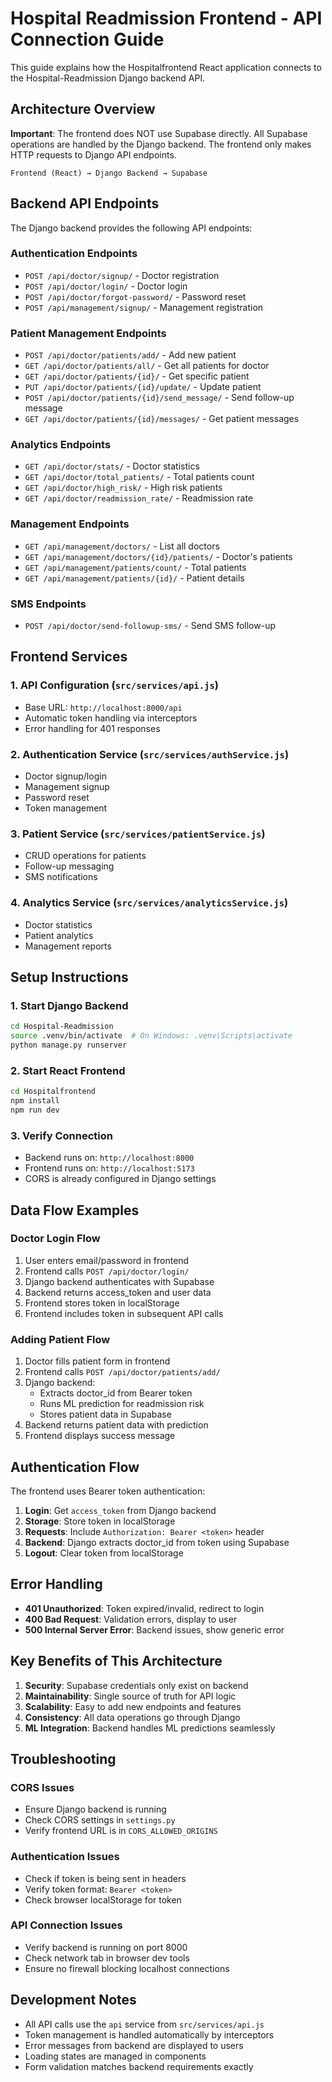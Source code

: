 # Hospital Readmission Frontend - API Connection Guide

This guide explains how the Hospitalfrontend React application connects to the Hospital-Readmission Django backend API.

## Architecture Overview

**Important**: The frontend does NOT use Supabase directly. All Supabase operations are handled by the Django backend. The frontend only makes HTTP requests to Django API endpoints.

```
Frontend (React) → Django Backend → Supabase
```

## Backend API Endpoints

The Django backend provides the following API endpoints:

### Authentication Endpoints
- `POST /api/doctor/signup/` - Doctor registration
- `POST /api/doctor/login/` - Doctor login  
- `POST /api/doctor/forgot-password/` - Password reset
- `POST /api/management/signup/` - Management registration

### Patient Management Endpoints
- `POST /api/doctor/patients/add/` - Add new patient
- `GET /api/doctor/patients/all/` - Get all patients for doctor
- `GET /api/doctor/patients/{id}/` - Get specific patient
- `PUT /api/doctor/patients/{id}/update/` - Update patient
- `POST /api/doctor/patients/{id}/send_message/` - Send follow-up message
- `GET /api/doctor/patients/{id}/messages/` - Get patient messages

### Analytics Endpoints
- `GET /api/doctor/stats/` - Doctor statistics
- `GET /api/doctor/total_patients/` - Total patients count
- `GET /api/doctor/high_risk/` - High risk patients
- `GET /api/doctor/readmission_rate/` - Readmission rate

### Management Endpoints
- `GET /api/management/doctors/` - List all doctors
- `GET /api/management/doctors/{id}/patients/` - Doctor's patients
- `GET /api/management/patients/count/` - Total patients
- `GET /api/management/patients/{id}/` - Patient details

### SMS Endpoints
- `POST /api/doctor/send-followup-sms/` - Send SMS follow-up

## Frontend Services

### 1. API Configuration (`src/services/api.js`)
- Base URL: `http://localhost:8000/api`
- Automatic token handling via interceptors
- Error handling for 401 responses

### 2. Authentication Service (`src/services/authService.js`)
- Doctor signup/login
- Management signup
- Password reset
- Token management

### 3. Patient Service (`src/services/patientService.js`)
- CRUD operations for patients
- Follow-up messaging
- SMS notifications

### 4. Analytics Service (`src/services/analyticsService.js`)
- Doctor statistics
- Patient analytics
- Management reports

## Setup Instructions

### 1. Start Django Backend
```bash
cd Hospital-Readmission
source .venv/bin/activate  # On Windows: .venv\Scripts\activate
python manage.py runserver
```

### 2. Start React Frontend
```bash
cd Hospitalfrontend
npm install
npm run dev
```

### 3. Verify Connection
- Backend runs on: `http://localhost:8000`
- Frontend runs on: `http://localhost:5173`
- CORS is already configured in Django settings

## Data Flow Examples

### Doctor Login Flow
1. User enters email/password in frontend
2. Frontend calls `POST /api/doctor/login/`
3. Django backend authenticates with Supabase
4. Backend returns access_token and user data
5. Frontend stores token in localStorage
6. Frontend includes token in subsequent API calls

### Adding Patient Flow
1. Doctor fills patient form in frontend
2. Frontend calls `POST /api/doctor/patients/add/`
3. Django backend:
   - Extracts doctor_id from Bearer token
   - Runs ML prediction for readmission risk
   - Stores patient data in Supabase
4. Backend returns patient data with prediction
5. Frontend displays success message

## Authentication Flow

The frontend uses Bearer token authentication:

1. **Login**: Get `access_token` from Django backend
2. **Storage**: Store token in localStorage
3. **Requests**: Include `Authorization: Bearer <token>` header
4. **Backend**: Django extracts doctor_id from token using Supabase
5. **Logout**: Clear token from localStorage

## Error Handling

- **401 Unauthorized**: Token expired/invalid, redirect to login
- **400 Bad Request**: Validation errors, display to user
- **500 Internal Server Error**: Backend issues, show generic error

## Key Benefits of This Architecture

1. **Security**: Supabase credentials only exist on backend
2. **Maintainability**: Single source of truth for API logic
3. **Scalability**: Easy to add new endpoints and features
4. **Consistency**: All data operations go through Django
5. **ML Integration**: Backend handles ML predictions seamlessly

## Troubleshooting

### CORS Issues
- Ensure Django backend is running
- Check CORS settings in `settings.py`
- Verify frontend URL is in `CORS_ALLOWED_ORIGINS`

### Authentication Issues
- Check if token is being sent in headers
- Verify token format: `Bearer <token>`
- Check browser localStorage for token

### API Connection Issues
- Verify backend is running on port 8000
- Check network tab in browser dev tools
- Ensure no firewall blocking localhost connections

## Development Notes

- All API calls use the `api` service from `src/services/api.js`
- Token management is handled automatically by interceptors
- Error messages from backend are displayed to users
- Loading states are managed in components
- Form validation matches backend requirements exactly
